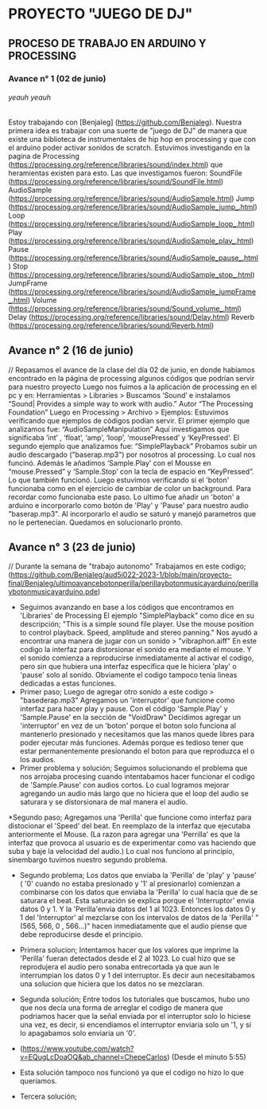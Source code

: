 # PROYECTO "JUEGO DE DJ" 
## PROCESO DE TRABAJO EN ARDUINO Y PROCESSING

### Avance n° 1 (02 de junio)

###### *yeauh yeauh*
Estoy trabajando con [BenjaIeg] (https://github.com/BenjaIeg).
Nuestra primera idea es trabajar con una suerte de "juego de DJ" de manera que existe una biblioteca de instrumentales de hip hop en processing y que con el arduino poder activar sonidos de scratch. 
Estuvimos investigando en la pagina de Processing (https://processing.org/reference/libraries/sound/index.html) que heramientas existen para esto. 
Las que investigamos fueron: 
SoundFile (https://processing.org/reference/libraries/sound/SoundFile.html) 
AudioSample (https://processing.org/reference/libraries/sound/AudioSample.html)
Jump (https://processing.org/reference/libraries/sound/AudioSample_jump_.html)
Loop (https://processing.org/reference/libraries/sound/AudioSample_loop_.html)
Play (https://processing.org/reference/libraries/sound/AudioSample_play_.html)
Pause (https://processing.org/reference/libraries/sound/AudioSample_pause_.html)
Stop (https://processing.org/reference/libraries/sound/AudioSample_stop_.html)
JumpFrame (https://processing.org/reference/libraries/sound/AudioSample_jumpFrame_.html)
Volume (https://processing.org/reference/libraries/sound/Sound_volume_.html)
Delay (https://processing.org/reference/libraries/sound/Delay.html)
Reverb (https://processing.org/reference/libraries/sound/Reverb.html)






## Avance n° 2 (16 de junio)




// Repasamos el avance de la clase del día 02 de junio, en donde habíamos encontrado en la página de processing algunos códigos que podrían servir para nuestro proyecto
Luego nos fuimos a la aplicación de processing en el pc y en: Herramientas > Libraries > Buscamos ‘Sound’ e instalamos “Sound| Provides a simple way to work with audio.” Autor “The Processing Foundation” 
Luego en Processing > Archivo > Ejemplos: Estuvimos verificando que ejemplos de códigos podían servir. 
El primer ejemplo que analizamos fue: “AudioSampleManipulation” Aquí investigamos que significaba ‘int’ , ‘float’, ‘amp’, ‘loop’, ‘mousePressed’ y ‘KeyPressed’.
El segundo ejemplo que analizamos fue: “SimplePlayback” Probamos subir un audio descargado ("baserap.mp3") por nosotros al processing. Lo cual nos funcinó. Además le añadimos ‘Sample.Play’ con el Mousse en “mouse.Pressed” y ‘Sample.Stop’ con la tecla de espacio en “KeyPressed”. Lo que también funcionó. 
Luego estuvimos verificando si el 'boton' funcionaba como en el ejercicio de cambiar de color un background. Para recordar como funcionaba este paso. 
Lo ultimo fue añadir un 'boton' a arduino e incorporarlo como botón de 'Play' y 'Pause' para nuestro audio "baserap.mp3". Al incorporarlo el audio se saturó y manejó parametros que no le pertenecían. 
Quedamos en solucionarlo pronto. 




## Avance n° 3 (23 de junio)
// Durante la semana de "trabajo autonomo" 
Trabajamos en este codigo; (https://github.com/BenjaIeg/aud5i022-2023-1/blob/main/proyecto-final/BenjaIeg/ultimoavancebotonperilla/perillaybotonmusicayarduino/perillaybotonmusicayarduino.pde)

* Seguimos avanzando en base a los códigos que encontramos en 'Libraries' de Processing 
El ejemplo "SimplePlayback" como dice en su descripción;
"This is a simple sound file player. Use the mouse position to control playback. Speed, amplitude and stereo panning."
Nos ayudó a encontrar una manera de jugar con un sonido > "vibraphon.aiff" 
En este codigo la interfaz para distorsionar el sonido era mediante el mouse. 
Y el sonido comienza a reproducirse inmediatamente al activar el codigo, pero sin que hubiera una interfaz específica que le hiciera 'play' o 'pause' solo al sonido. Obviamente el codigo tampoco tenia lineas dedicadas a estas funciones.
* Primer paso; 
Luego de agregar otro sonido a este codigo > "basederap.mp3"
Agregamos un 'interruptor' que funcione como interfaz para hacer play y pause. Con el código 'Sample.Play' y 'Sample.Pause' en la sección de "VoidDraw"
Decidimos agregar un 'interruptor' en vez de un 'boton' porque el boton solo funciona al mantenerlo presionado y necesitamos que las manos quede libres para poder ejecutar más funciones. Además porque es tedioso tener que estar permanentemente presionando el boton para que reproduzca el  o los audios. 
* Primer problema y solución; Seguimos solucionando el problema que nos arrojaba procesing cuando intentabamos hacer funcionar el codigo de 'Sample.Pause' con audios cortos. Lo cual logramos mejorar agregando un audio más largo que no hiciera que el loop del audio se saturara y se distorsionara de mal manera el audio.  

  
*Segundo paso; 
Agregamos una 'Perilla' que funcione como interfaz para distocionar el 'Speed' del beat. En reemplazo de la interfaz que ejecutaba anteriormente el Mouse.
(La razon para agregar una 'Perrilla' es que la interfaz que provoca al usuario es de experimentar como vas haciendo que suba y baje la velocidad del audio.)
Lo cual nos funciono al principio, sinembargo tuvimos nuestro segundo problema. 
* Segundo problema; Los datos que enviaba la 'Perilla' de 'play' y 'pause' ( '0' cuando no estaba presionado y '1' al presionarlo) comienzan a combinarse con los datos que enviaba la 'Perilla' lo cual hacía que de se saturara el beat. Esta saturación se explica porque el 'Interruptor' envia datos 0 y 1. Y la 'Perilla'envia datos del 1 al 1023. Entonces los datos 0 y 1 del 'Interruptor' al mezclarse con los intervalos de datos de la 'Perilla' "(565, 566, 0 , 566...)" hacen inmediatamente que el audio piense que debe reproducirse desde el principio. 
* Primera solucion; Intentamos hacer que los valores que imprime la 'Perilla' fueran detectados desde el 2 al 1023. Lo cual hizo que se reprodujera el audio pero sonaba entrecortada ya que aun le interrumpian los datos 0 y 1 del interruptor. Es decir aun necesitabamos una solucion que hiciera que los datos no se mezclaran.
  
  
* Segunda solución; Entre todos los tutoriales que buscamos, hubo uno que nos decía una forma de arreglar el codigo de manera que podriamos hacer que la señal enviada por el interruptor solo lo hiciese una vez, es decir, si encendiamos el interruptor enviaria solo un '1, y si lo apagabamos solo enviaria un '0'.
* (https://www.youtube.com/watch?v=EQugLcDoaOQ&ab_channel=ChepeCarlos) (Desde el minuto 5:55)
* Esta solución tampoco nos funcionó ya que el codigo no hizo lo que queríamos. 

* Tercera solución; 

  



